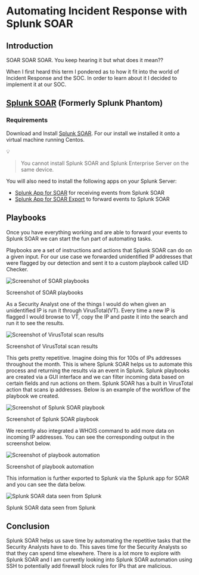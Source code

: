 # Automating Incident Response with Splunk SOAR

## Introduction

SOAR SOAR SOAR. You keep hearing it but what does it mean??

When I first heard this term I pondered as to how it fit into the world of Incident Response and the SOC. In order to learn about it I decided to implement it at our SOC.

## [Splunk SOAR](https://www.splunk.com/en_us/products/splunk-security-orchestration-and-automation.html) (Formerly Splunk Phantom)

### Requirements

Download and Install [Splunk SOAR](https://www.splunk.com/en_us/download/soar-free-trial.html?locale=en_us). For our install we installed it onto a virtual machine running Centos.

<aside>
💡

> You cannot install Splunk SOAR and Splunk Enterprise Server on the same device.
> 
</aside>

You will also need to install the following apps on your Splunk Server:

- [Splunk App for SOAR](https://splunkbase.splunk.com/app/6361) for receiving events from Splunk SOAR
- [Splunk App for SOAR Export](https://splunkbase.splunk.com/app/3411) to forward events to Splunk SOAR

## Playbooks

Once you have everything working and are able to forward your events to Splunk SOAR we can start the fun part of automating tasks. 

Playbooks are a set of instructions and actions that Splunk SOAR can do on a given input. For our use case we forwarded unidentified IP addresses that were flagged by our detection and sent it to a custom playbook called UID Checker.

![Screenshot of SOAR playbooks](https://prod-files-secure.s3.us-west-2.amazonaws.com/54d771b3-055a-4b5d-953e-db2a04b36e20/6551a4e2-482e-45b3-a130-99c3e002eced/image.png)

Screenshot of SOAR playbooks

As a Security Analyst one of the things I would do when given an unidentified IP is run it through VirusTotal(VT). Every time a new IP is flagged I would browse to VT, copy the IP and paste it into the search and run it to see the results. 

![Screenshot of VirusTotal scan results](https://prod-files-secure.s3.us-west-2.amazonaws.com/54d771b3-055a-4b5d-953e-db2a04b36e20/10f5b22f-874d-4253-a46d-d9d8e8424263/malicious_IP.png)

Screenshot of VirusTotal scan results

This gets pretty repetitive. Imagine doing this for 100s of IPs addresses throughout the month. This is where Splunk SOAR helps us to automate this process and returning the results via an event in Splunk. Splunk playbooks are created via a GUI interface and we can filter incoming data based on certain fields and run actions on them. Splunk SOAR has a built in VirusTotal action that scans ip addresses. Below is an example of the workflow of the playbook we created. 

![Screenshot of Splunk SOAR playbook](https://prod-files-secure.s3.us-west-2.amazonaws.com/54d771b3-055a-4b5d-953e-db2a04b36e20/c2005c7b-05bc-41fc-8707-14f6ddf650c7/image.png)

Screenshot of Splunk SOAR playbook

We recently also integrated a WHOIS command to add more data on incoming IP addresses. You can see the corresponding output in the screenshot below.

![Screenshot of playbook automation ](https://prod-files-secure.s3.us-west-2.amazonaws.com/54d771b3-055a-4b5d-953e-db2a04b36e20/37016eae-0f5f-4e50-b776-7928c920158d/image.png)

Screenshot of playbook automation 

This information is further exported to Splunk via the Splunk app for SOAR and you can see the data below.

![Splunk SOAR data seen from Splunk](https://prod-files-secure.s3.us-west-2.amazonaws.com/54d771b3-055a-4b5d-953e-db2a04b36e20/4833b844-6c41-43ff-8933-2ce33b6ee919/image.png)

Splunk SOAR data seen from Splunk

## Conclusion

Splunk SOAR helps us save time by automating the repetitive tasks that the Security Analysts have to do. This saves time for the Security Analysts so that they can spend time elsewhere. There is a lot more to explore with Splunk SOAR and I am currently looking into Splunk SOAR automation using SSH to potentially add firewall block rules for IPs that are malicious.
